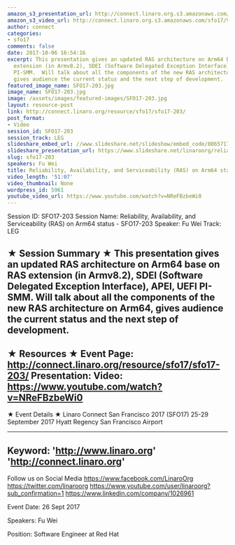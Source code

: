 ```yaml
---
amazon_s3_presentation_url: http://connect.linaro.org.s3.amazonaws.com/sfo17/Presentations/SFO17-203%20-%20Reliability%2C%20Availability%2C%20and%20Serviceability%20%28RAS%29%20on%20Arm64%20status.pdf
amazon_s3_video_url: http://connect.linaro.org.s3.amazonaws.com/sfo17/Videos/SFO17-203%20Reliability%2C%20Availability%20and%20Serviceability%20%28RAS%29%20on%20Arm64%20status.mp4
author: connect
categories:
- sfo17
comments: false
date: 2017-10-06 16:54:16
excerpt: This presentation gives an updated RAS architecture on Arm64 base on RAS
  extension (in Armv8.2), SDEI (Software Delegated Exception Interface), APEI, UEFI
  PI-SMM.  Will talk about all the components of the new RAS architecture on Arm64,
  gives audience the current status and the next step of development.
featured_image_name: SFO17-203.jpg
image_name: SFO17-203.jpg
image: /assets/images/featured-images/SFO17-203.jpg
layout: resource-post
link: http://connect.linaro.org/resource/sfo17/sfo17-203/
post_format:
- Video
session_id: SFO17-203
session_track: LEG
slideshare_embed_url: //www.slideshare.net/slideshow/embed_code/80657172
slideshare_presentation_url: https://www.slideshare.net/linaroorg/reliability-availability-and-serviceability-ras-on-arm64-status-sfo17203
slug: sfo17-203
speakers: Fu Wei
title: Reliability, Availability, and Serviceability (RAS) on Arm64 status - SFO17-203
video_length: '51:07'
video_thumbnail: None
wordpress_id: 5961
youtube_video_url: https://www.youtube.com/watch?v=NReFBzbeWi0
---
```


Session ID: SFO17-203
Session Name: Reliability, Availability, and Serviceability (RAS) on Arm64 status - SFO17-203
Speaker: Fu Wei
Track: LEG

★ Session Summary ★
This presentation gives an updated RAS architecture on Arm64 base on RAS extension (in Armv8.2), SDEI (Software Delegated Exception Interface), APEI, UEFI PI-SMM. Will talk about all the components of the new RAS architecture on Arm64, gives audience the current status and the next step of development.
---------------------------------------------------
★ Resources ★
Event Page: http://connect.linaro.org/resource/sfo17/sfo17-203/
Presentation:
Video: https://www.youtube.com/watch?v=NReFBzbeWi0
---------------------------------------------------

★ Event Details ★
Linaro Connect San Francisco 2017 (SFO17)
25-29 September 2017
Hyatt Regency San Francisco Airport

---------------------------------------------------
Keyword:
'http://www.linaro.org'
'http://connect.linaro.org'
---------------------------------------------------
Follow us on Social Media
https://www.facebook.com/LinaroOrg
https://twitter.com/linaroorg
https://www.youtube.com/user/linaroorg?sub_confirmation=1
https://www.linkedin.com/company/1026961

Event Date: 26 Sept 2017

Speakers: Fu Wei

Position: Software Engineer at Red Hat
